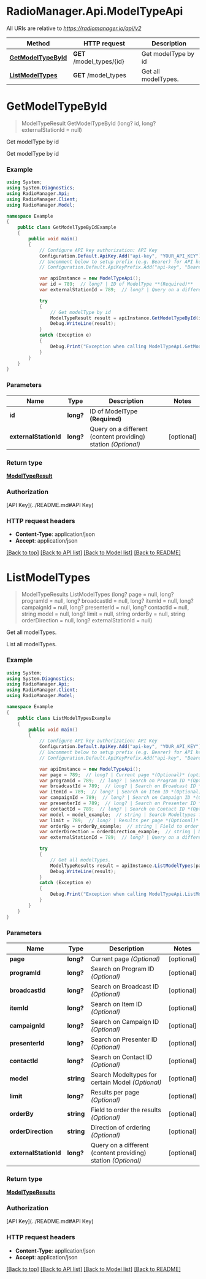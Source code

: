 # RadioManager.Api.ModelTypeApi

All URIs are relative to *https://radiomanager.io/api/v2*

Method | HTTP request | Description
------------- | ------------- | -------------
[**GetModelTypeById**](ModelTypeApi.md#getmodeltypebyid) | **GET** /model_types/{id} | Get modelType by id
[**ListModelTypes**](ModelTypeApi.md#listmodeltypes) | **GET** /model_types | Get all modelTypes.


<a name="getmodeltypebyid"></a>
# **GetModelTypeById**
> ModelTypeResult GetModelTypeById (long? id, long? externalStationId = null)

Get modelType by id

Get modelType by id

### Example
```csharp
using System;
using System.Diagnostics;
using RadioManager.Api;
using RadioManager.Client;
using RadioManager.Model;

namespace Example
{
    public class GetModelTypeByIdExample
    {
        public void main()
        {
            // Configure API key authorization: API Key
            Configuration.Default.ApiKey.Add("api-key", "YOUR_API_KEY");
            // Uncomment below to setup prefix (e.g. Bearer) for API key, if needed
            // Configuration.Default.ApiKeyPrefix.Add("api-key", "Bearer");

            var apiInstance = new ModelTypeApi();
            var id = 789;  // long? | ID of ModelType **(Required)**
            var externalStationId = 789;  // long? | Query on a different (content providing) station *(Optional)* (optional) 

            try
            {
                // Get modelType by id
                ModelTypeResult result = apiInstance.GetModelTypeById(id, externalStationId);
                Debug.WriteLine(result);
            }
            catch (Exception e)
            {
                Debug.Print("Exception when calling ModelTypeApi.GetModelTypeById: " + e.Message );
            }
        }
    }
}
```

### Parameters

Name | Type | Description  | Notes
------------- | ------------- | ------------- | -------------
 **id** | **long?**| ID of ModelType **(Required)** | 
 **externalStationId** | **long?**| Query on a different (content providing) station *(Optional)* | [optional] 

### Return type

[**ModelTypeResult**](ModelTypeResult.md)

### Authorization

[API Key](../README.md#API Key)

### HTTP request headers

 - **Content-Type**: application/json
 - **Accept**: application/json

[[Back to top]](#) [[Back to API list]](../README.md#documentation-for-api-endpoints) [[Back to Model list]](../README.md#documentation-for-models) [[Back to README]](../README.md)

<a name="listmodeltypes"></a>
# **ListModelTypes**
> ModelTypeResults ListModelTypes (long? page = null, long? programId = null, long? broadcastId = null, long? itemId = null, long? campaignId = null, long? presenterId = null, long? contactId = null, string model = null, long? limit = null, string orderBy = null, string orderDirection = null, long? externalStationId = null)

Get all modelTypes.

List all modelTypes.

### Example
```csharp
using System;
using System.Diagnostics;
using RadioManager.Api;
using RadioManager.Client;
using RadioManager.Model;

namespace Example
{
    public class ListModelTypesExample
    {
        public void main()
        {
            // Configure API key authorization: API Key
            Configuration.Default.ApiKey.Add("api-key", "YOUR_API_KEY");
            // Uncomment below to setup prefix (e.g. Bearer) for API key, if needed
            // Configuration.Default.ApiKeyPrefix.Add("api-key", "Bearer");

            var apiInstance = new ModelTypeApi();
            var page = 789;  // long? | Current page *(Optional)* (optional) 
            var programId = 789;  // long? | Search on Program ID *(Optional)* (optional) 
            var broadcastId = 789;  // long? | Search on Broadcast ID *(Optional)* (optional) 
            var itemId = 789;  // long? | Search on Item ID *(Optional)* (optional) 
            var campaignId = 789;  // long? | Search on Campaign ID *(Optional)* (optional) 
            var presenterId = 789;  // long? | Search on Presenter ID *(Optional)* (optional) 
            var contactId = 789;  // long? | Search on Contact ID *(Optional)* (optional) 
            var model = model_example;  // string | Search Modeltypes for certain Model *(Optional)* (optional) 
            var limit = 789;  // long? | Results per page *(Optional)* (optional) 
            var orderBy = orderBy_example;  // string | Field to order the results *(Optional)* (optional) 
            var orderDirection = orderDirection_example;  // string | Direction of ordering *(Optional)* (optional) 
            var externalStationId = 789;  // long? | Query on a different (content providing) station *(Optional)* (optional) 

            try
            {
                // Get all modelTypes.
                ModelTypeResults result = apiInstance.ListModelTypes(page, programId, broadcastId, itemId, campaignId, presenterId, contactId, model, limit, orderBy, orderDirection, externalStationId);
                Debug.WriteLine(result);
            }
            catch (Exception e)
            {
                Debug.Print("Exception when calling ModelTypeApi.ListModelTypes: " + e.Message );
            }
        }
    }
}
```

### Parameters

Name | Type | Description  | Notes
------------- | ------------- | ------------- | -------------
 **page** | **long?**| Current page *(Optional)* | [optional] 
 **programId** | **long?**| Search on Program ID *(Optional)* | [optional] 
 **broadcastId** | **long?**| Search on Broadcast ID *(Optional)* | [optional] 
 **itemId** | **long?**| Search on Item ID *(Optional)* | [optional] 
 **campaignId** | **long?**| Search on Campaign ID *(Optional)* | [optional] 
 **presenterId** | **long?**| Search on Presenter ID *(Optional)* | [optional] 
 **contactId** | **long?**| Search on Contact ID *(Optional)* | [optional] 
 **model** | **string**| Search Modeltypes for certain Model *(Optional)* | [optional] 
 **limit** | **long?**| Results per page *(Optional)* | [optional] 
 **orderBy** | **string**| Field to order the results *(Optional)* | [optional] 
 **orderDirection** | **string**| Direction of ordering *(Optional)* | [optional] 
 **externalStationId** | **long?**| Query on a different (content providing) station *(Optional)* | [optional] 

### Return type

[**ModelTypeResults**](ModelTypeResults.md)

### Authorization

[API Key](../README.md#API Key)

### HTTP request headers

 - **Content-Type**: application/json
 - **Accept**: application/json

[[Back to top]](#) [[Back to API list]](../README.md#documentation-for-api-endpoints) [[Back to Model list]](../README.md#documentation-for-models) [[Back to README]](../README.md)

